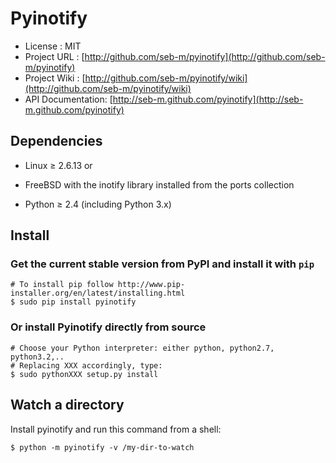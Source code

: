 # Pyinotify

* License          : MIT
* Project URL      : [http://github.com/seb-m/pyinotify](http://github.com/seb-m/pyinotify)
* Project Wiki     : [http://github.com/seb-m/pyinotify/wiki](http://github.com/seb-m/pyinotify/wiki)
* API Documentation: [http://seb-m.github.com/pyinotify](http://seb-m.github.com/pyinotify)


## Dependencies

* Linux ≥ 2.6.13 
or
* FreeBSD with the inotify library installed from the ports collection

* Python ≥ 2.4 (including Python 3.x)


## Install

### Get the current stable version from PyPI and install it with `pip`

    # To install pip follow http://www.pip-installer.org/en/latest/installing.html
    $ sudo pip install pyinotify

### Or install Pyinotify directly from source

    # Choose your Python interpreter: either python, python2.7, python3.2,..
    # Replacing XXX accordingly, type:
    $ sudo pythonXXX setup.py install


## Watch a directory

Install pyinotify and run this command from a shell:

    $ python -m pyinotify -v /my-dir-to-watch
